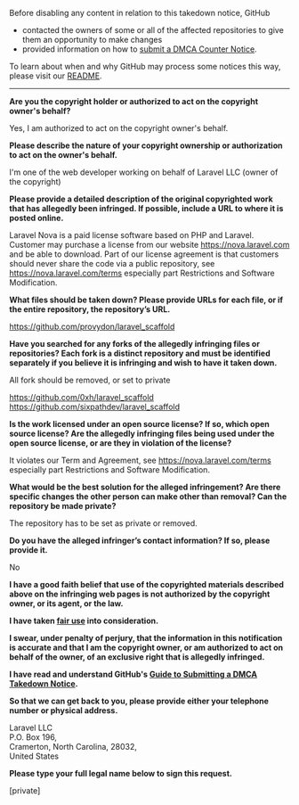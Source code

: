 Before disabling any content in relation to this takedown notice, GitHub
- contacted the owners of some or all of the affected repositories to give them an opportunity to make changes
- provided information on how to [submit a DMCA Counter Notice](https://docs.github.com/en/articles/guide-to-submitting-a-dmca-counter-notice).

To learn about when and why GitHub may process some notices this way, please visit our [README](https://github.com/github/dmca/blob/master/README.md).

---

**Are you the copyright holder or authorized to act on the copyright owner's behalf?**

Yes, I am authorized to act on the copyright owner's behalf.

**Please describe the nature of your copyright ownership or authorization to act on the owner's behalf.**

I'm one of the web developer working on behalf of Laravel LLC (owner of the copyright)

**Please provide a detailed description of the original copyrighted work that has allegedly been infringed. If possible, include a URL to where it is posted online.**

Laravel Nova is a paid license software based on PHP and Laravel. Customer may purchase a license from our website https://nova.laravel.com and be able to download. Part of our license agreement is that customers should never share the code via a public repository, see https://nova.laravel.com/terms especially part Restrictions and Software Modification.

**What files should be taken down? Please provide URLs for each file, or if the entire repository, the repository’s URL.**

https://github.com/provydon/laravel_scaffold

**Have you searched for any forks of the allegedly infringing files or repositories? Each fork is a distinct repository and must be identified separately if you believe it is infringing and wish to have it taken down.**

All fork should be removed, or set to private

https://github.com/0xh/laravel_scaffold  
https://github.com/sixpathdev/laravel_scaffold

**Is the work licensed under an open source license? If so, which open source license? Are the allegedly infringing files being used under the open source license, or are they in violation of the license?**

It violates our Term and Agreement,  see https://nova.laravel.com/terms especially part Restrictions and Software Modification.

**What would be the best solution for the alleged infringement? Are there specific changes the other person can make other than removal? Can the repository be made private?**

The repository has to be set as private or removed.

**Do you have the alleged infringer’s contact information? If so, please provide it.**

No

**I have a good faith belief that use of the copyrighted materials described above on the infringing web pages is not authorized by the copyright owner, or its agent, or the law.**

**I have taken <a href="https://www.lumendatabase.org/topics/22">fair use</a> into consideration.**

**I swear, under penalty of perjury, that the information in this notification is accurate and that I am the copyright owner, or am authorized to act on behalf of the owner, of an exclusive right that is allegedly infringed.**

**I have read and understand GitHub's <a href="https://docs.github.com/articles/guide-to-submitting-a-dmca-takedown-notice/">Guide to Submitting a DMCA Takedown Notice</a>.**

**So that we can get back to you, please provide either your telephone number or physical address.**

Laravel LLC  
P.O. Box 196,  
Cramerton, North Carolina, 28032,  
United States

**Please type your full legal name below to sign this request.**

[private]
